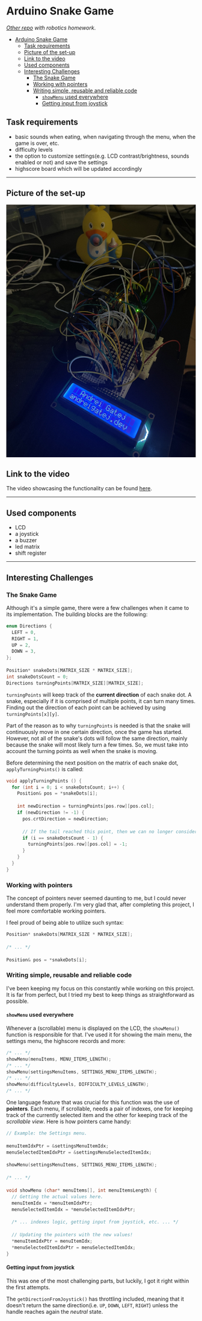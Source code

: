 # Arduino Snake Game

*[Other repo](https://github.com/Andrei0872/IntroductionToRobotics) with robotics homework*.

- [Arduino Snake Game](#arduino-snake-game)
  - [Task requirements](#task-requirements)
  - [Picture of the set-up](#picture-of-the-set-up)
  - [Link to the video](#link-to-the-video)
  - [Used components](#used-components)
  - [Interesting Challenges](#interesting-challenges)
    - [The Snake Game](#the-snake-game)
    - [Working with pointers](#working-with-pointers)
    - [Writing simple, reusable and reliable code](#writing-simple-reusable-and-reliable-code)
      - [`showMenu` used everywhere](#showmenu-used-everywhere)
      - [Getting input from joystick](#getting-input-from-joystick)

## Task requirements

* basic sounds when eating, when navigating through the menu, when the game is over, etc.
* difficulty levels
* the option to customize settings(e.g. LCD contrast/brightness, sounds enabled or not) and save the settings
* highscore board which will be updated accordingly

---

## Picture of the set-up

<div style="text-align: center;">
  <img src="./assets/matrice.jpg">
</div>

## Link to the video

The video showcasing the functionality can be found [here](https://youtu.be/osQ7XLqH9wk).

---

## Used components

* LCD
* a joystick
* a buzzer
* led matrix
* shift register

---

## Interesting Challenges

### The Snake Game

Although it's a simple game, there were a few challenges when it came to its implementation. The building blocks are the following:

```c
enum Directions {
  LEFT = 0,
  RIGHT = 1,
  UP = 2,
  DOWN = 3,
};

Position* snakeDots[MATRIX_SIZE * MATRIX_SIZE];
int snakeDotsCount = 0;
Directions turningPoints[MATRIX_SIZE][MATRIX_SIZE];
```

`turningPoints` will keep track of the **current direction** of each snake dot. A snake, especially if it is comprised of multiple points, it can turn many times. Finding out the direction of each point can be achieved by using `turningPoints[x][y]`.

Part of the reason as to why `turningPoints` is needed is that the snake will continuously move in one certain direction, once the game has started. However, not all of the snake's dots will follow the same direction, mainly because the snake will most likely turn a few times. So, we must take into account the turning points as well when the snake is moving.

Before determining the next position on the matrix of each snake dot, `applyTurningPoints()` is called:

```c
void applyTurningPoints () {
  for (int i = 0; i < snakeDotsCount; i++) {
    Position& pos = *snakeDots[i];
    
    int newDirection = turningPoints[pos.row][pos.col];
    if (newDirection != -1) {
      pos.crtDirection = newDirection;

      // If the tail reached this point, then we can no longer consider this turning point.
      if (i == snakeDotsCount - 1) {
        turningPoints[pos.row][pos.col] = -1;
      }
    }
  }
}
```

### Working with pointers

The concept of pointers never seemed daunting to me, but I could never understand them properly. I'm very glad that, after completing this project, I feel more comfortable working pointers.

I feel proud of being able to utilize such syntax:

```c
Position* snakeDots[MATRIX_SIZE * MATRIX_SIZE];

/* ... */

Position& pos = *snakeDots[i];
```

### Writing simple, reusable and reliable code

I've been keeping my focus on this constantly while working on this project. It is far from perfect, but I tried my best to keep things as straightforward as possible.

#### `showMenu` used everywhere

Whenever a (scrollable) menu is displayed on the LCD, the `showMenu()` function is responsible for that. I've used it for showing the main menu, the settings menu, the highscore records and more:

```c
/* ... */
showMenu(menuItems, MENU_ITEMS_LENGTH);
/* ... */
showMenu(settingsMenuItems, SETTINGS_MENU_ITEMS_LENGTH);
/* ... */
showMenu(difficultyLevels, DIFFICULTY_LEVELS_LENGTH); 
/* ... */
```

One language feature that was crucial for this function was the use of **pointers**. Each menu, if scrollable, needs a pair of indexes, one for keeping track of the currently selected item and the other for keeping track of the *scrollable view*. Here is how pointers came handy:

```c
// Example: the Settings menu.

menuItemIdxPtr = &settingsMenuItemIdx;
menuSelectedItemIdxPtr = &settingsMenuSelectedItemIdx;

showMenu(settingsMenuItems, SETTINGS_MENU_ITEMS_LENGTH);

/* ... */

void showMenu (char* menuItems[], int menuItemsLength) {
  // Getting the actual values here.
  menuItemIdx = *menuItemIdxPtr;
  menuSelectedItemIdx = *menuSelectedItemIdxPtr;

  /* ... indexes logic, getting input from joystick, etc. ... */

  // Updating the pointers with the new values!
  *menuItemIdxPtr = menuItemIdx;
  *menuSelectedItemIdxPtr = menuSelectedItemIdx;
}
```

#### Getting input from joystick

This was one of the most challenging parts, but luckily, I got it right within the first attempts.

The `getDirectionFromJoystick()` has throttling included, meaning that it doesn't return the same direction(i.e. `UP`, `DOWN`, `LEFT`, `RIGHT`) unless the handle reaches again the *neutral* state.